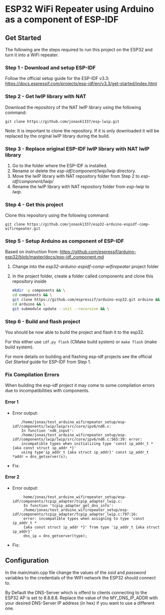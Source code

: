 # ESP32 WiFi Repeater using Arduino as a component of ESP-IDF 

## Get Started
The following are the steps required to run this project on the ESP32 and turn it into a WiFi repeater.
### Step 1 - Download and setup ESP-IDF
Follow the official setup guide for the ESP-IDF v3.3: https://docs.espressif.com/projects/esp-idf/en/v3.3/get-started/index.html
### Step 2 - Get lwIP library with NAT 
Download the repository of the NAT lwIP library using the following command:

`git clone https://github.com/jonask1337/esp-lwip.git`

Note: It is important to clone the repository. If it is only downloaded it will be replaced by the orginal lwIP library during the build.
### Step 3 - Replace original ESP-IDF lwIP library with NAT lwIP library
1. Go to the folder where the ESP-IDF is installed.
2. Rename or delete the *esp-idf/component/lwip/lwip* directory.
3. Move the lwIP library with NAT repository folder from Step 2 to *esp-idf/component/lwip/*
4. Rename the lwIP library with NAT repository folder from *esp-lwip* to *lwip*.
### Step 4 - Get this project
Clone this repository using the following command:

`git clone https://github.com/jonask1337/esp32-arduino-espidf-comp-wifirepeater.git`
### Step 5 - Setup Arduino as component of ESP-IDF 
Based on instruction from: https://github.com/espressif/arduino-esp32/blob/master/docs/esp-idf_component.md
1. Change into the *esp32-arduino-espidf-comp-wifirepeater* project folder
2. In the project folder, create a folder called components and clone this repository inside

    ```bash
    mkdir -p components && \
    cd components && \
    git clone https://github.com/espressif/arduino-esp32.git arduino && \
    cd arduino && \
    git submodule update --init --recursive && \

### Step 6 - Build and flash project
You should be now able to build the project and flash it to the esp32.

For this either use `idf.py flash` (CMake build system) or `make flash` (make build system).

For more details on building and flashing esp-idf projects see the official *Get Started* guide for ESP-IDF from Step 1.

### Fix Compilation Errors
When building the esp-idf project it may come to some compilation errors due to incompatibilities with components.

#### Error 1
- Error output:
  ```
      /home/jonas/test_arduino_wifirepeater_setup/esp-idf/components/lwip/lwip/src/core/ipv6/nd6.c: 
      In function 'nd6_input': 
      /home/jonas/test_arduino_wifirepeater_setup/esp-idf/components/lwip/lwip/src/core/ipv6/nd6.c:565:39: error: 
      incompatible types when initializing type 'const ip_addr_t * {aka const struct ip_addr *}' 
      using type'ip_addr_t {aka struct ip_addr}' const ip_addr_t *addr = dns_getserver(s);
- Fix:
#### Error 2
- Error output:
   ```
        home/jonas/test_arduino_wifirepeater_setup/esp-idf/components/tcpip_adapter/tcpip_adapter_lwip.c: 
        In function 'tcpip_adapter_get_dns_info':
        /home/jonas/test_arduino_wifirepeater_setup/esp-idf/components/tcpip_adapter/tcpip_adapter_lwip.c:797:16: 
        error: incompatible types when assigning to type 'const ip_addr_t * 
        {aka const struct ip_addr *}' from type 'ip_addr_t {aka struct ip_addr}'
        dns_ip = dns_getserver(type);
- Fix:

## Configuration
In the main/main.cpp file change the values of the *ssid* and *password* variables to the credentials of the WIFI network the ESP32 should connect to.

By Default the DNS-Server which is offerd to clients connecting to the ESP32 AP is set to 8.8.8.8. Replace the value of the MY_DNS_IP_ADDR with your desired DNS-Server IP address (in hex) if you want to use a different one.
